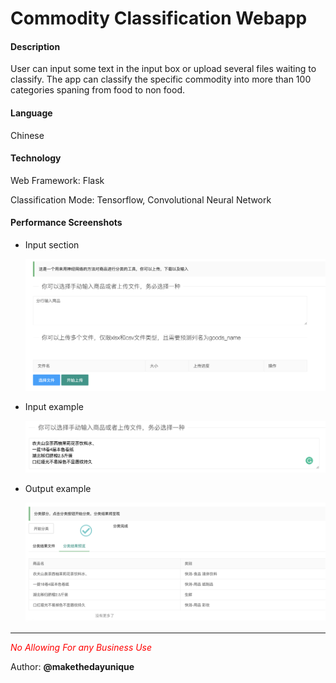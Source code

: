 # Commodity Classification Webapp

#### Description

User can input some text in the input box or upload several files waiting to classify. The app can classify the specific commodity into more than 100 categories spaning from food to non food.

#### Language

Chinese

#### Technology

Web Framework: Flask

Classification Mode: Tensorflow, Convolutional Neural Network

#### Performance Screenshots

- Input section
  
  ![screenshot](static/imgs/screenshot_1.png)

- Input example
  
  ![sreenshot](static/imgs/screenshot_2.png)

- Output example
  
  ![screenshot](static/imgs/screenshot_3.png)

---

<span style="color:red">*No Allowing For any Business Use*</span>

Author: **@makethedayunique**
